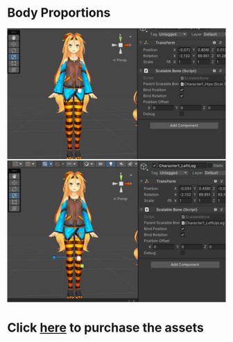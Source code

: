 # Body Proportions
[![BP](/assets/gif/Animation%203d%202.gif)](https://assetstore.unity.com/packages/slug/266535?aid=1101lqGVS)
[![BP](/assets/gif/Animation%203d%203.gif)](https://assetstore.unity.com/packages/slug/266535?aid=1101lqGVS)
# Click [here](https://assetstore.unity.com/packages/slug/266535?aid=1101lqGVS) to purchase the assets
